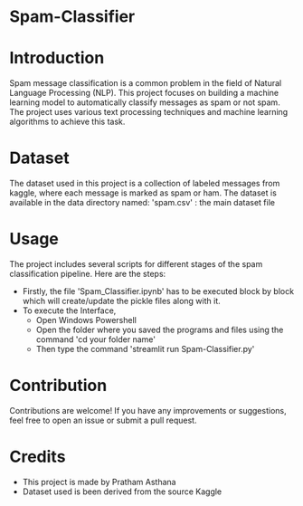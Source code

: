 # Spam-Classifier
# Introduction
Spam message classification is a common problem in the field of Natural Language Processing (NLP). This project focuses on building a machine learning model to automatically classify messages as spam or not spam. The project uses various text processing techniques and machine learning algorithms to achieve this task.
# Dataset
The dataset used in this project is a collection of labeled messages from kaggle, where each message is marked as spam or ham. The dataset is available in the data directory named:
'spam.csv' : the main dataset file
# Usage
The project includes several scripts for different stages of the spam classification pipeline. Here are the steps:
- Firstly, the file 'Spam_Classifier.ipynb' has to be executed block by block which will create/update the pickle files along with it.
- To execute the Interface,
  - Open Windows Powershell
  - Open the folder where you saved the programs and files using the command 'cd your folder name'
  - Then type the command 'streamlit run Spam-Classifier.py'
# Contribution
Contributions are welcome! If you have any improvements or suggestions, feel free to open an issue or submit a pull request.
# Credits
- This project is made by Pratham Asthana
- Dataset used is been derived from the source Kaggle
